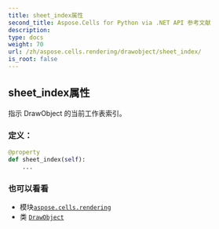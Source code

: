 ```yaml
---
title: sheet_index属性
second_title: Aspose.Cells for Python via .NET API 参考文献
description:
type: docs
weight: 70
url: /zh/aspose.cells.rendering/drawobject/sheet_index/
is_root: false
---
```

## sheet_index属性

指示 DrawObject 的当前工作表索引。
### 定义：
```python
@property
def sheet_index(self):
    ...
```

### 也可以看看
* 模块[`aspose.cells.rendering`](../../)
* 类 [`DrawObject`](/cells/python-net/zh/aspose.cells.rendering/drawobject)
